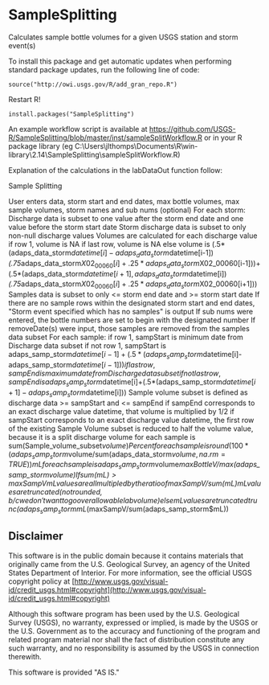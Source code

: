 SampleSplitting
===========

Calculates sample bottle volumes for a given USGS station and storm event(s)

To install this package and get automatic updates when performing standard package updates, run the following line of code:

```
source("http://owi.usgs.gov/R/add_gran_repo.R")
```
Restart R!

```
install.packages("SampleSplitting")
```

An example workflow script is available at https://github.com/USGS-R/SampleSplitting/blob/master/inst/sampleSplitWorkflow.R or in your R package library (eg C:\Users\jlthomps\Documents\R\win-library\2.14\SampleSplitting\sampleSplitWorkflow.R)

Explanation of the calculations in the labDataOut function follow:

Sample Splitting

User enters data, storm start and end dates, max bottle volumes, max sample volumes, storm names and sub nums (optional)
For each storm:
Discharge data is subset to one value after the storm end date and one value before the storm start date 
Storm discharge data is subset to only non-null discharge values
Volumes are calculated for each discharge value
	if row 1, volume is NA
	if last row, volume is NA
	else volume is (.5*(adaps_data_storm$datetime[i]-adaps_data_storm$datetime[i-1])*(.75*adaps_data_storm$X02_00060[i]+.25*adaps_data_storm$X02_00060[i-1]))+(.5*(adaps_data_storm$datetime[i+1],adaps_data_storm$datetime[i])*(.75*adaps_data_storm$X02_00060[i]+.25*adaps_data_storm$X02_00060[i+1]))
Samples data is subset to only <= storm end date and >= storm start date
If there are no sample rows within the designated storm start and end dates, "Storm event specified which has no samples" is output
If sub nums were entered, the bottle numbers are set to begin with the designated number
If removeDate(s) were input, those samples are removed from the samples data subset
For each sample:
	if row 1, sampStart is minimum date from Discharge data subset
	if not row 1, sampStart is adaps_samp_storm$datetime[i-1]+(.5*(adaps_samp_storm$datetime[i]-adaps_samp_storm$datetime[i-1]))
	if last row, sampEnd is maximum date from Discharge data subset
	if not last row, sampEnd is adaps_samp_storm$datetime[i]+(.5*(adaps_samp_storm$datetime[i+1]-adaps_samp_storm$datetime[i]))
	Sample volume subset is defined as discharge data >= sampStart and <= sampEnd
	if sampEnd corresponds to an exact discharge value datetime, that volume is multiplied by 1/2
	if sampStart corresponds to an exact discharge value datetime, the first row of the existing Sample Volume subset is reduced to half the volume value, because it is a split discharge
	volume for each sample is sum(Sample_volume_subset$volume)
Percent for each sample is round(100*(adaps_samp_storm$volume/sum(adaps_data_storm$volume,na.rm=TRUE))
mL for each sample is adaps_samp_storm$volume*maxBottleV/max(adaps_samp_storm$volume)
If sum(mL)>maxSampV
	mL values are all multipled by the ratio of maxSampV/sum(mL)
	mL values are truncated (not rounded, b/c we don't want to go over allowable lab volume)
else mL values are truncated trunc(adaps_samp_storm$mL*(maxSampV/sum(adaps_samp_storm$mL))


Disclaimer
----------
This software is in the public domain because it contains materials that originally came from the U.S. Geological Survey, an agency of the United States Department of Interior. For more information, see the official USGS copyright policy at [http://www.usgs.gov/visual-id/credit_usgs.html#copyright](http://www.usgs.gov/visual-id/credit_usgs.html#copyright)


Although this software program has been used by the U.S. Geological Survey (USGS), no warranty, expressed or implied, is made by the USGS or the U.S. Government as to the accuracy and functioning of the program and related program material nor shall the fact of distribution constitute any such warranty, and no responsibility is assumed by the USGS in connection therewith.

This software is provided "AS IS."
